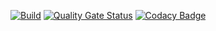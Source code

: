 [![Build](https://github.com/7gears/GearsWebApi/actions/workflows/build.yml/badge.svg)](https://github.com/7gears/GearsWebApi/actions/workflows/build.yml)
[![Quality Gate Status](https://sonarcloud.io/api/project_badges/measure?project=7gears_GearsWebApi&metric=alert_status)](https://sonarcloud.io/summary/new_code?id=7gears_GearsWebApi)
[![Codacy Badge](https://app.codacy.com/project/badge/Grade/7e14fbfb03b04323ac3662a6a08cc7d2)](https://app.codacy.com/gh/7gears/GearsWebApi/dashboard?utm_source=gh&utm_medium=referral&utm_content=&utm_campaign=Badge_grade)
